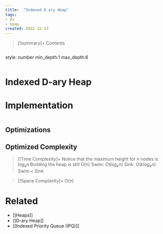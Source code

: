 ```yaml
---
title:  "Indexed D ary Heap"
tags:
- ds
- heap
created: 2022-12-13
---
```


>[!summary]+ Contents
>```toc
style: number
min_depth:1
max_depth:6 
>```


# Indexed D-ary Heap

# Implementation

```python

```

## Optimizations

## Optimized Complexity

>[!Time Complexity]+
>Notice that the maximum height for n nodes is $log_kn$
>Building the heap is still O(n) 
>Swim: $O(log_kn)$
>Sink: $O(klog_kn)$
>Swim < Sink

>[!Space Complexity]+
>O(n)



# Related
- [[Heaps]]
- [[D-ary Heap]]
- [[Indexed Priority Queue (IPQ)]]